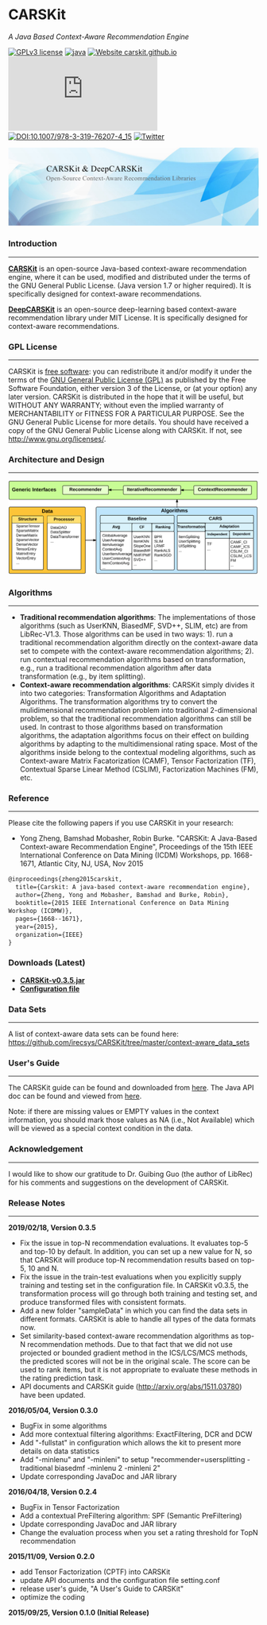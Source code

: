 # CARSKit

*A Java Based Context-Aware Recommendation Engine*

[![GPLv3 license](https://img.shields.io/badge/License-GPLv3-blue.svg)](http://perso.crans.org/besson/LICENSE.html)
[![java](https://badges.aleen42.com/src/java.svg)](https://www.oracle.com/java/technologies/javase/javase7-archive-downloads.html)
[![Website carskit.github.io](https://img.shields.io/website-up-down-green-red/http/monip.org.svg)](https://carskit.github.io/)
[![Citation Badge](https://api.juleskreuer.eu/citation-badge.php?doi=10.1109/ICDMW.2015.222)](https://scholar.google.com/citations?view_op=view_citation&hl=en&citation_for_view=0FENWMcAAAAJ:ML0RJ9NH7IQC)
[![DOI:10.1007/978-3-319-76207-4_15](https://zenodo.org/badge/DOI/10.1109/ICDMW.2015.222.svg)](https://doi.org/10.1109/ICDMW.2015.222)
[![Twitter](https://img.shields.io/twitter/url/https/twitter.com/cloudposse.svg?style=social&label=Follow%20%40DeepCARSKit)](https://twitter.com/DeepCARSKit)

[![CARSKit Website](images/intro-img1.jpg)](https://carskit.github.io/)

### Introduction
-------------------

**[CARSKit](https://github.com/irecsys/CARSKit/)** is an open-source Java-based context-aware recommendation engine, where it can be used, modified and distributed under the terms of the GNU General Public License. (Java version 1.7 or higher required). It is specifically designed for context-aware recommendations. 

**[DeepCARSKit](https://github.com/irecsys/DeepCARSKit/)** is an open-source deep-learning based context-aware recommendation library under MIT License.  It is specifically designed for context-aware recommendations. 


### GPL License
-------------------

CARSKit is [free software](http://www.gnu.org/philosophy/free-sw.html): you can redistribute it and/or modify it under the terms of the [GNU General Public License (GPL)](http://www.gnu.org/licenses/gpl.html) as published by the Free Software Foundation, either version 3 of the License, or (at your option) any later version. CARSKit is distributed in the hope that it will be useful, but WITHOUT ANY WARRANTY; without even the implied warranty of MERCHANTABILITY or FITNESS FOR A PARTICULAR PURPOSE. See the GNU General Public License for more details. You should have received a copy of the GNU General Public License along with CARSKit. If not, see http://www.gnu.org/licenses/.

### Architecture and Design
----------------------------

[![CARSKit Structure](images/CARSKit_Design.png)](https://carskit.github.io/)

### Algorithms
---------------

* **Traditional recommendation algorithms**: The implementations of those algorithms (such as UserKNN, BiasedMF, SVD++, SLIM, etc) are from LibRec-V1.3. Those algorithms can be used in two ways: 1). run a traditional recommendation algorithm directly on the context-aware data set to compete with the context-aware recommendation algorithms; 2). run contextual recommendation algorithms based on transformation, e.g., run a traditional recommendation algorithm after data transformation (e.g., by item splitting).
* **Context-aware recommendation algorithms**: CARSKit simply divides it into two categories: Transformation Algorithms and Adaptation Algorithms. The transformation algorithms try to convert the mulidimensional recommendation problem into traditional 2-dimensional problem, so that the traditional recommendation algorithms can still be used. In contrast to those algorithms based on transformation algorithms, the adaptation algorithms focus on their effect on building algorithms by adapting to the multidimensional rating space. Most of the algorithms inside belong to the contextual modeling algorithms, such as Context-aware Matrix Facatorization (CAMF), Tensor Factorization (TF), Contextual Sparse Linear Method (CSLIM), Factorization Machines (FM), etc.

### Reference
-------------

Please cite the following papers if you use CARSKit in your research:

* Yong Zheng, Bamshad Mobasher, Robin Burke. "CARSKit: A Java-Based Context-aware Recommendation Engine", Proceedings of the 15th IEEE International Conference on Data Mining (ICDM) Workshops, pp. 1668-1671, Atlantic City, NJ, USA, Nov 2015

```
@inproceedings{zheng2015carskit,
  title={Carskit: A java-based context-aware recommendation engine},
  author={Zheng, Yong and Mobasher, Bamshad and Burke, Robin},
  booktitle={2015 IEEE International Conference on Data Mining Workshop (ICDMW)},
  pages={1668--1671},
  year={2015},
  organization={IEEE}
}
```
### Downloads (Latest)
* **[CARSKit-v0.3.5.jar](https://github.com/irecsys/CARSKit/raw/master/jar/CARSKit-v0.3.5.jar)**
* **[Configuration file](https://raw.githubusercontent.com/irecsys/CARSKit/master/setting.conf)**

### Data Sets
--------------

A list of context-aware data sets can be found here: https://github.com/irecsys/CARSKit/tree/master/context-aware_data_sets <br/>

### User's Guide
--------------
The CARSKit guide can be found and downloaded from [here](http://arxiv.org/abs/1511.03780). The Java API doc can be found and viewed from [here](https://carskit.github.io/doc/CARSKit).

Note: if there are missing values or EMPTY values in the context information, you should mark those values as NA (i.e., Not Available) which will be viewed as a special context condition in the data.


### Acknowledgement
--------------------

I would like to show our gratitude to Dr. Guibing Guo (the author of LibRec) for his comments and suggestions on the development of CARSKit.


### Release Notes
------------------
**2019/02/18, Version 0.3.5**
* Fix the issue in top-N recommendation evaluations. It evaluates top-5 and top-10 by default. In addition, you can set up a new value for N, so that CARSKit will produce top-N recommendation results based on top-5, 10 and N.
* Fix the issue in the train-test evaluations when you explicitly supply training and testing set in the configuration file. In CARSKit v0.3.5, the transformation process will go through both training and testing set, and produce transformed files with consistent formats.
* Add a new folder "sampleData" in which you can find the data sets in different formats. CARSKit is able to handle all types of the data formats now.
* Set similarity-based context-aware recommendation algorithms as top-N recommendation methods. Due to that fact that we did not use projected or bounded gradient method in the ICS/LCS/MCS methods, the predicted scores will not be in the original scale. The score can be used to rank items, but it is not appropriate to evaluate these methods in the rating prediction task.
* API documents and CARSKit guide (http://arxiv.org/abs/1511.03780) have been updated.

**2016/05/04, Version 0.3.0**
* BugFix in some algorithms
* Add more contextual filtering algorithms: ExactFiltering, DCR and DCW
* Add "-fullstat" in configuration which allows the kit to present more details on data statistics
* Add "-minlenu" and "-minleni" to setup "recommender=usersplitting -traditional biasedmf -minlenu 2 -minleni 2"
* Update corresponding JavaDoc and JAR library

**2016/04/18, Version 0.2.4**
* BugFix in Tensor Factorization
* Add a contextual PreFiltering algorithm: SPF (Semantic PreFiltering)
* Update corresponding JavaDoc and JAR library
* Change the evaluation process when you set a rating threshold for TopN recommendation

**2015/11/09, Version 0.2.0**
* add Tensor Factorization (CPTF) into CARSKit
* update API documents and the configuration file setting.conf
* release user's guide, "A User's Guide to CARSKit"
* optimize the coding

**2015/09/25, Version 0.1.0 (Initial Release)**





